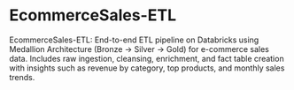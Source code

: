 # EcommerceSales-ETL
EcommerceSales-ETL: End-to-end ETL pipeline on Databricks using Medallion Architecture (Bronze → Silver → Gold) for e-commerce sales data. Includes raw ingestion, cleansing, enrichment, and fact table creation with insights such as revenue by category, top products, and monthly sales trends.
